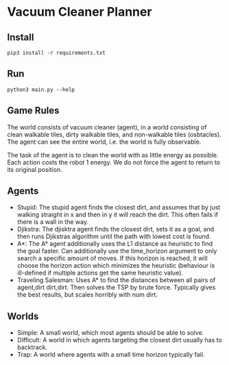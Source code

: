 # Vacuum Cleaner Planner

## Install
``pip3 install -r requirements.txt``

## Run
``python3 main.py --help``

## Game Rules

The world consists of vacuum cleaner (agent), in a world consisting of clean walkable tiles, dirty walkable tiles, and non-walkable tiles (osbtacles).
The agent can see the entire world, i.e. the world is fully observable.

The task of the agent is to clean the world with as little energy as possible. 
Each action costs the robot 1 energy.
We do not force the agent to return to its original position.

## Agents

- Stupid: The stupid agent finds the closest dirt, and assumes that by just walking straight in x and then in y it will reach the dirt. This often fails if there is a wall in the way.
- Djikstra: The djisktra agent finds the closest dirt, sets it as a goal, and then runs Djikstras algorithm until the path with lowest cost is found.
- A*: The A* agent additionally uses the L1 distance as heuristic to find the goal faster. Can additionally use the time_horizon argument to only search a specific amount of moves. If this horizon is reached, it will choose the horizon action which minimizes the heuristic (behaviour is ill-defined if multiple actions get the same heuristic value).
- Traveling Salesman: Uses A* to find the distances between all pairs of agent,dirt dirt,dirt. Then solves the TSP by brute force. Typically gives the best results, but scales horribly with num dirt.

## Worlds

- Simple: A small world, which most agents should be able to solve.
- Difficult: A world in which agents targeting the closest dirt usually has to backtrack.
- Trap: A world where agents with a small time horizon typically fail.